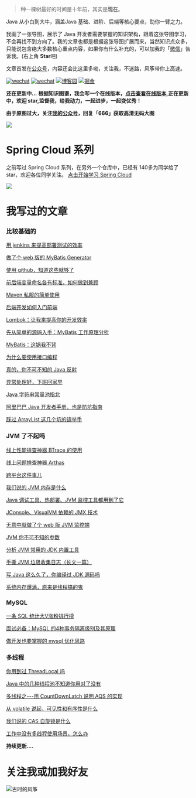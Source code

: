 > 种一棵树最好的时间是十年前，其实是**现在**。

Java 从小白到大牛，涵盖Java 基础、进阶、后端等核心要点，助你一臂之力。

我画了一张导图，展示了 Java 开发者需要掌握的知识架构，跟着这张导图学习，不会再找不到方向了。我的文章也都是根据这张导图扩展而来，当然知识点众多，只能说包含绝大多数核心重点内容，如果你有什么补充的，可以加我的「[微信](#关注我或加我好友)」告诉我。(右上角 **Star**吧)

文章首发在[公众号](#关注我或加我好友)，内容还会比这里多呦，关注我，不迷路，风筝带你上高速。


[![wechat](https://img.shields.io/badge/公众号-古时的风筝-success.svg)](#关注我或加我好友)
[![wechat](https://img.shields.io/badge/微信-加好友-success.svg)](#加我好友)
[![博客园](https://img.shields.io/badge/cnblogs-%E5%8D%9A%E5%AE%A2%E5%9B%AD-blue)](https://juejin.im/user/5e13ec1d6fb9a04846508aae) 
[![掘金](https://img.shields.io/badge/juejin-%E6%8E%98%E9%87%91-blue)](https://juejin.im/user/5e13ec1d6fb9a04846508aae) 

**还在更新中...**
**根据知识图谱，我会写一个在线版本，[点击查看在线版本](https://huzhicheng.github.io/JavaNewBee/#/),正在更新中，欢迎 star,监督我，给我动力，一起进步，一起变优秀！**

**由于原图过大，关注[我的公众号](#关注我或加我好友)，回复「666」获取高清无码大图**

![](https://tva1.sinaimg.cn/large/007S8ZIlly1gfexxbve66j30u07mfwv1.jpg)

# Spring Cloud 系列

之前写过 Spring Cloud 系列，在另外一个仓库中，已经有 140多为同学给了 star，欢迎各位同学关注。
[点击开始学习 Spring Cloud](https://github.com/huzhicheng/spring-cloud-study)

![](https://tva1.sinaimg.cn/large/007S8ZIlly1gfkmusbqm7j313t0u0k3i.jpg)


# 我写过的文章

### 比较基础的
[用 jenkins 来提高部署测试的效率](https://mp.weixin.qq.com/s/4I9lHEf5TvwwGtVPTjKFUw)

[做了个 web 版的 MyBatis Generator](https://mp.weixin.qq.com/s/bVrguGlUpxeoqT__6E176w)

[使用 github，知道这些就够了](https://mp.weixin.qq.com/s/s_pNeT1lMlVDbjO37Fys4A)

[前后端变量命名各有标准，如何做到兼顾](https://mp.weixin.qq.com/s/6H8zCkEWH6IsM54lJVRqqA)

[Maven 私服的简单使用](https://mp.weixin.qq.com/s/yHhgeL61jIl3jUPZ2ZX4jQ)

[后端开发如何入门前端](https://mp.weixin.qq.com/s/KW0PzXNH_YVuzeBAY4ck7A)

[​Lombok：让我来提高你的开发效率](https://mp.weixin.qq.com/s/n_N_vdlhXVLGTVKGYDrClQ)

[先从简单的源码入手：MyBatis 工作原理分析](https://mp.weixin.qq.com/s/VuBNc0w3yTOUA013BK9g1g)

[MyBatis：这锅我不背](https://mp.weixin.qq.com/s/TFMH7ctYK_sYwafXS3jqPQ)

[为什么要使用接口编程](https://mp.weixin.qq.com/s/gZ9mF7lw3dZfKek5pdyKCQ)

[真的，你不可不知的 Java 反射](https://mp.weixin.qq.com/s/yWzKfMjzOrhhSLWA7WRkdQ)

[异常处理好，下班回家早](https://mp.weixin.qq.com/s/7TcJ_JqezJ5xmiJkwOFVdg)

[Java 字符串常量池指北](https://mp.weixin.qq.com/s/cYAX0XZAiGnmuHpCDDrXzw)

[阿里巴巴 Java 开发者手册，也是防坑指南](https://mp.weixin.qq.com/s/bCTs7wwW-XIhx7StJfJi3w)

[踩过 ArrayList 这几个坑的请举手](https://mp.weixin.qq.com/s/pAmnqfLiKbsd9MeTLuaagQ)

### JVM 了不起吗

[线上性能排查神器 BTrace 的使用](https://mp.weixin.qq.com/s/4vYFLVJWufJyNNuWrmDT2A)

[线上问题排查神器 Arthas](https://mp.weixin.qq.com/s/_B0SAly8JrM97qhVWbPRXw)

[跨平台这件事儿](https://mp.weixin.qq.com/s/-HoqcoCTec9kB086RWIc2g)

[我们说的 JVM 内存是什么](https://mp.weixin.qq.com/s/Liy8XYbJn9qfOAdVA4xx5w)

[Java 调试工具、热部署、JVM 监控工具都用到了它](https://mp.weixin.qq.com/s/9xn9Ht4WO0Et_V7ZclsX_Q)

[JConsole、VisualVM 依赖的 JMX 技术](https://mp.weixin.qq.com/s/41v2pyYx9kLthJGjyR9-iw)

[无意中就做了个 web 版 JVM 监控端](https://mp.weixin.qq.com/s/df1XroHcS6KYj4ftkzwKfQ)

[JVM 你不可不知的参数](https://mp.weixin.qq.com/s/thnH0qXK67jVmxkAaHmaIg)

[分析 JVM 常用的 JDK 内置工具](https://mp.weixin.qq.com/s/qi0wyLrU3ZT1PuXRhWBdSQ)

[手撕 JVM 垃圾收集日志（长文一篇）](https://mp.weixin.qq.com/s/chX7w9-RTUmRcz3-HliYTw)

[写 Java 这么久了，你编译过 JDK 源码吗](https://mp.weixin.qq.com/s/jWN5Ltv3IfhutzOetPhYsA)

[系统内存爆满，原来是线程搞的鬼](https://mp.weixin.qq.com/s/RRP6Zm3ATTY6sURoKzUuHw)

### MySQL

[一条 SQL 统计大V涨粉排行榜](https://mp.weixin.qq.com/s/t_ZlIMs1c-7xorfuhcEt0A)

[面试必备：MySQL 的4种事务隔离级别及其原理](https://mp.weixin.qq.com/s/ukfhk_11LJDyQ7Ri8hXiAg)

[做开发也要掌握的 mysql 优化思路](https://mp.weixin.qq.com/s/KyVXCtXp6skGjCnTIs2WUA)

### 多线程

[你用到过 ThreadLocal 吗](https://mp.weixin.qq.com/s/YCYwTsRAe8cMKrwwTvV1JQ)

[Java 中的几种线程池不知道你用对了没有](https://mp.weixin.qq.com/s/lCoN068DgSM3jkUN7frt3g)

[多线程之---用 CountDownLatch 说明 AQS 的实现](https://mp.weixin.qq.com/s/At-c1asneps-s4fzaR3muA)

[从 volatile 说起，可见性和有序性是什么](https://mp.weixin.qq.com/s/URNlL006hGTBpXFbu_5EmA)

[我们说的 CAS 自旋锁是什么](https://mp.weixin.qq.com/s/VeHq-LFPTYbtO6DsHKwngw)

[工作中没有多线程使用场景，怎么办](https://mp.weixin.qq.com/s/IpR0NWZeOFwvWL_yXqR0nA)


**持续更新....**



# 关注我或加我好友
![古时的风筝](https://tva1.sinaimg.cn/large/007S8ZIlly1gfd6gx54haj314z0npafp.jpg)



